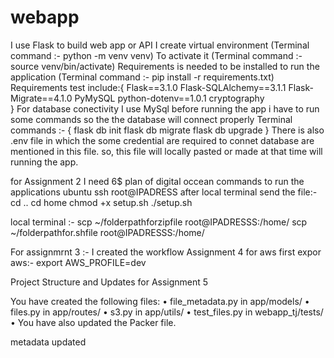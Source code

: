 # webapp
I use Flask to build web app or API
I create virtual environment (Terminal command :- python -m venv venv)
To activate it   (Terminal command :- source venv/bin/activate) 
Requirements is needed to be installed to run the application (Terminal command :- pip install -r requirements.txt)
Requirements test include:{
Flask==3.1.0
Flask-SQLAlchemy==3.1.1
Flask-Migrate==4.1.0
PyMySQL
python-dotenv==1.0.1
cryptography  
}
For database conectivity I use MySql 
before running the app i have to run some commands so the the database will connect properly
Terminal commands :- {
    flask db init
    flask db migrate
    flask db upgrade
}
There is also .env file in which the some credential are required to connet database are mentioned in this file.
so, this file will locally pasted or made at that time  will running the app.

for Assignment 2
 I need 6$ plan of digital occean 
 commands to run the applications 
 ubuntu
 ssh root@IPADRESS
 after local terminal send the file:-
  cd ..
  cd home
  chmod +x setup.sh
  ./setup.sh

  local terminal :-
  scp ~/folderpathforzipfile root@IPADRESSS:/home/
  scp ~/folderpathfor.shfile root@IPADRESSS:/home/

  For assignmrnt 3 :- 
  I created the workflow
 Assignment 4
 for aws first expor aws:-
 export AWS_PROFILE=dev

Project Structure and Updates for Assignment 5

You have created the following files:
	•	file_metadata.py in app/models/
	•	files.py in app/routes/
	•	s3.py in app/utils/
	•	test_files.py in webapp_tj/tests/
	•	You have also updated the Packer file.



metadata updated


